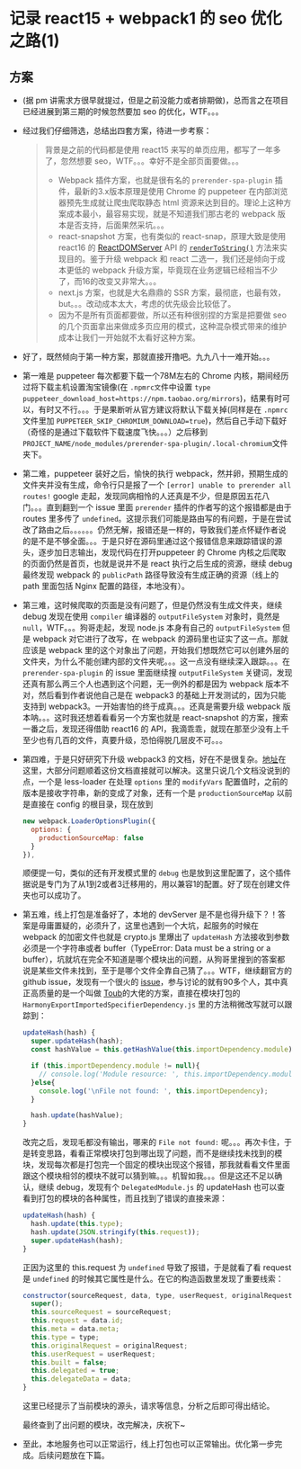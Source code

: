 # 记录 react15 + webpack1 的 seo 优化之路(1)

## 方案

* (据 pm 讲需求方很早就提过，但是之前没能力或者排期做)，总而言之在项目已经进展到第三期的时候忽然要加 seo 的优化，WTF。。。

* 经过我们仔细筛选，总结出四套方案，待进一步考察：

  >背景是之前的代码都是使用 react15 来写的单页应用，都写了一年多了，忽然想要 seo，WTF。。。幸好不是全部页面要做。。。
  >
  >* Webpack 插件方案，也就是很有名的 `prerender-spa-plugin` 插件，最新的3.x版本原理是使用 Chrome 的 puppeteer 在内部浏览器预先生成就让爬虫爬取静态 html 资源来达到目的。理论上这种方案成本最小，最容易实现，就是不知道我们那古老的 webpack 版本是否支持，后面果然采坑。。。
  >* react-snapshot 方案，也有类似的 react-snap，原理大致是使用 react16 的 [ReactDOMServer](https://reactjs.org/docs/react-dom-server.html) API 的 [`renderToString()`](https://reactjs.org/docs/react-dom-server.html#rendertostring) 方法来实现目的。鉴于升级 webpack 和 react 二选一，我们还是倾向于成本更低的 webpack 升级方案，毕竟现在业务逻辑已经相当不少了，而16的改变又非常大。。。
  >* next.js 方案，也就是大名鼎鼎的 SSR 方案，最彻底，也最有效，but。。。改动成本太大，考虑的优先级会比较低了。
  >* 因为不是所有页面都要做，所以还有种很别捏的方案是把要做 seo 的几个页面拿出来做成多页应用的模式，这种混杂模式带来的维护成本让我们一开始就不太看好这种方案。

* 好了，既然倾向于第一种方案，那就直接开撸吧。九九八十一难开始。。。

* 第一难是 puppeteer 每次都要下载一个78M左右的 Chrome 内核，期间经历过将下载主机设置淘宝镜像(在 `.npmrc文`件中设置 `type puppeteer_download_host=https://npm.taobao.org/mirrors`)，结果有时可以，有时又不行。。。于是果断听从官方建议将默认下载关掉(同样是在 `.npmrc` 文件里加 `PUPPETEER_SKIP_CHROMIUM_DOWNLOAD=true`)，然后自己手动下载好（奇怪的是通过下载软件下载速度飞快。。。）之后移到 `PROJECT_NAME/node_modules/prerender-spa-plugin/.local-chromium`文件夹下。

* 第二难，puppeteer 装好之后，愉快的执行 webpack，然并卵，预期生成的文件夹并没有生成，命令行只是报了一个 `[error] unable to prerender all routes!` google 走起，发现同病相怜的人还真是不少，但是原因五花八门。。。直到翻到一个 issue 里面 `prerender` 插件的作者写的这个报错都是由于 routes 里多传了 `undefined`。这提示我们可能是路由写的有问题，于是在尝试改了路由之后。。。。。。仍然无解，报错还是一样的，导致我们差点怀疑作者说的是不是不够全面。。。于是只好在源码里通过这个报错信息来跟踪错误的源头，逐步加日志输出，发现代码在打开puppeteer 的 Chrome 内核之后爬取的页面仍然是首页，也就是说并不是 react 执行之后生成的资源，继续 debug 最终发现 webpack 的 `publicPath` 路径导致没有生成正确的资源（线上的 path 里面包括 Nginx 配置的路径，本地没有）。

* 第三难，这时候爬取的页面是没有问题了，但是仍然没有生成文件夹，继续 debug 发现在使用 `compiler` 编译器的 `outputFileSystem` 对象时，竟然是 `null`，WTF。。。狗哥走起，发现 node.js 本身有自己的 `outputFileSystem` 但是 webpack 对它进行了改写，在 webpack 的源码里也证实了这一点。那就应该是 webpack 里的这个对象出了问题，开始我们想既然它可以创建外层的文件夹，为什么不能创建内部的文件夹呢。。。这一点没有继续深入跟踪。。。在 `prerender-spa-plugin` 的 issue 里面继续搜 `outputFileSystem` 关键词，发现还真有那么两三个人也遇到这个问题，无一例外的都是因为 webpack 版本不对，然后看到作者说他自己是在 webpack3 的基础上开发测试的，因为只能支持到 webpack3。一开始害怕的终于成真。。。还真是需要升级 webpack 版本呐。。。这时我还想着看看另一个方案也就是 react-snapshot 的方案，搜索一番之后，发现还得借助 react16 的 API，我滴乖乖，就现在那至少没有上千至少也有几百的文件，真要升级，恐怕得脱几层皮不可。。。

* 第四难，于是只好研究下升级 webpack3 的文档，好在不是很复杂。[地址](https://webpack.docschina.org/migrate/3/)在这里，大部分问题顺着这份文档直接就可以解决。这里只说几个文档没说到的点，一个是 less-loader 在处理 `options` 里的 `modifyVars` 配置值时，之前的版本是接收字符串，新的变成了对象，还有一个是 `productionSourceMap` 以前是直接在 config 的根目录，现在放到 

  ```js
  new webpack.LoaderOptionsPlugin({
    options: {
      productionSourceMap: false
    }
  }),
  ```

  顺便提一句，类似的还有开发模式里的 `debug` 也是放到这里配置了，这个插件据说是专门为了从1到2或者3迁移用的，用以兼容1的配置。好了现在创建文件夹也可以成功了。

* 第五难，线上打包是准备好了，本地的 devServer 是不是也得升级下？！答案是毋庸置疑的，必须升了，这里也遇到一个大坑，起服务的时候在 webpack 的加密文件也就是 crypto.js 里爆出了 `updateHash` 方法接收到参数必须是一个字符串或者 buffer（TypeError: Data must be a string or a buffer），坑就坑在完全不知道是哪个模块出的问题，从狗哥里搜到的答案都说是某些文件未找到，至于是哪个文件全靠自己猜了。。。WTF，继续翻官方的 github issue，发现有一个很火的 [issue](https://github.com/webpack/webpack/issues/4072)，参与讨论的就有90多个人，其中真正高质量的是一个叫做 [Toub](https://github.com/webpack/webpack/issues/4072#issuecomment-277246246)的大佬的方案，直接在模块打包的 `HarmonyExportImportedSpecifierDependency.js` 里的方法稍微改写就可以跟踪到：

  ```javascript
  updateHash(hash) {
    super.updateHash(hash);
    const hashValue = this.getHashValue(this.importDependency.module);
  
    if (this.importDependency.module != null){
      // console.log('Module resource: ', this.importDependency.module.resource);
    }else{
      console.log('\nFile not found: ', this.importDependency);
    }
  
    hash.update(hashValue);
  }
  ```

  改完之后，发现毛都没有输出，哪来的 `File not found:` 呢。。。再次卡住，于是转变思路，看看正常模块打包到哪出现了问题，而不是继续找未找到的模块，发现每次都是打包完一个固定的模块出现这个报错，那我就看看文件里面跟这个模块相邻的模块不就可以猜到嘛。。。机智如我。。。但是这还不足以确认，继续 debug，发现有个 `DelegatedModule.js` 的 updateHash 也可以查看到打包的模块的各种属性，而且找到了错误的直接来源：

  ```javascript
  updateHash(hash) {
    hash.update(this.type);
    hash.update(JSON.stringify(this.request));
    super.updateHash(hash);
  }
  ```

  正因为这里的 this.request 为 `undefined` 导致了报错，于是就看了看 request 是 `undefined` 的时候其它属性是什么。在它的构造函数里发现了重要线索：

  ```javascript
  constructor(sourceRequest, data, type, userRequest, originalRequest) {
    super();
    this.sourceRequest = sourceRequest;
    this.request = data.id;
    this.meta = data.meta;
    this.type = type;
    this.originalRequest = originalRequest;
    this.userRequest = userRequest;
    this.built = false;
    this.delegated = true;
    this.delegateData = data;
  }
  ```

  这里已经提示了当前模块的源头，请求等信息，分析之后即可得出结论。

  最终查到了出问题的模块，改完解决，庆祝下~

* 至此，本地服务也可以正常运行，线上打包也可以正常输出。优化第一步完成。后续问题放在下篇。